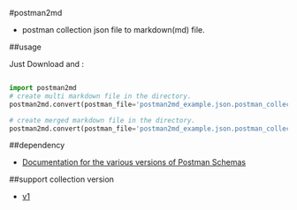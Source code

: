 #postman2md
- postman collection json file to markdown(md) file.

##usage

Just Download and :

```python

import postman2md
# create multi markdown file in the directory.
postman2md.convert(postman_file='postman2md_example.json.postman_collection')

# create merged markdown file in the directory.
postman2md.convert(postman_file='postman2md_example.json.postman_collection', multi_file=False)

```

##dependency 
- [Documentation for the various versions of Postman Schemas](https://schema.getpostman.com/)

##support collection version 
- [v1](https://schema.getpostman.com/json/collection/v1.0.0/docs/index.html)
